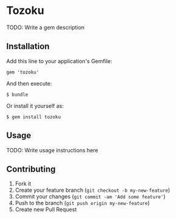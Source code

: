 # Tozoku

TODO: Write a gem description

## Installation

Add this line to your application's Gemfile:

    gem 'tozoku'

And then execute:

    $ bundle

Or install it yourself as:

    $ gem install tozoku

## Usage

TODO: Write usage instructions here

## Contributing

1. Fork it
2. Create your feature branch (`git checkout -b my-new-feature`)
3. Commit your changes (`git commit -am 'Add some feature'`)
4. Push to the branch (`git push origin my-new-feature`)
5. Create new Pull Request
